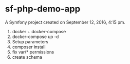 sf-php-demo-app
===============

A Symfony project created on September 12, 2016, 4:15 pm.

1. docker + docker-compose
2. docker-compose up -d
3. Setup parameters
4. composer install
5. fix var/* permissions
6. create schema

